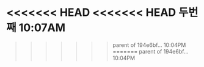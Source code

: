 <<<<<<< HEAD
<<<<<<< HEAD
두번째
10:07AM 
=======
>>>>>>> parent of 194e6bf... 10:04PM
=======
>>>>>>> parent of 194e6bf... 10:04PM
